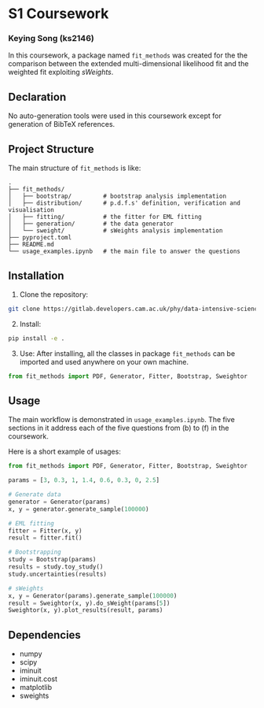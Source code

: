 # S1 Coursework
### Keying Song (ks2146)

In this coursework, a package named `fit_methods` was created for the the comparison between the extended multi-dimensional likelihood fit and the weighted fit exploiting *sWeights*.

## Declaration
No auto-generation tools were used in this coursework except for generation of BibTeX references.

## Project Structure
The main structure of `fit_methods` is like:
```
.
├── fit_methods/
│   ├── bootstrap/         # bootstrap analysis implementation
│   ├── distribution/      # p.d.f.s' definition, verification and visualisation
│   ├── fitting/           # the fitter for EML fitting
│   ├── generation/        # the data generator
│   └── sweight/           # sWeights analysis implementation
├── pyproject.toml         
├── README.md            
└── usage_examples.ipynb   # the main file to answer the questions
```

## Installation

1. Clone the repository:
```bash
git clone https://gitlab.developers.cam.ac.uk/phy/data-intensive-science-mphil/assessments/s1_coursework/ks2146.git
```

2. Install:
```bash
pip install -e .
```

3. Use:
After installing, all the classes in package `fit_methods` can be imported and used anywhere on your own machine.
```python
from fit_methods import PDF, Generator, Fitter, Bootstrap, Sweightor
```

## Usage

The main workflow is demonstrated in `usage_examples.ipynb`. The five sections in it address each of the five questions from (b) to (f) in the coursework.

Here is a short example of usages:
```python
from fit_methods import PDF, Generator, Fitter, Bootstrap, Sweightor

params = [3, 0.3, 1, 1.4, 0.6, 0.3, 0, 2.5]

# Generate data
generator = Generator(params)
x, y = generator.generate_sample(100000)

# EML fitting
fitter = Fitter(x, y)
result = fitter.fit()

# Bootstrapping
study = Bootstrap(params)
results = study.toy_study()
study.uncertainties(results)  

# sWeights
x, y = Generator(params).generate_sample(100000)
result = Sweightor(x, y).do_sWeight(params[5])
Sweightor(x, y).plot_results(result, params)

```

## Dependencies
- numpy
- scipy
- iminuit
- iminuit.cost
- matplotlib
- sweights

